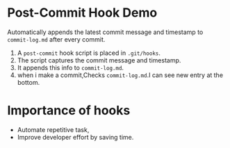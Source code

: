 # Post-Commit Hook Demo
Automatically appends the latest commit message and timestamp to `commit-log.md` after every commit.
1. A `post-commit` hook script is placed in `.git/hooks`.
2. The script captures the commit message and timestamp.
3. It appends this info to `commit-log.md`.
4. when i make a commit,Checks `commit-log.md`.I can see new entry at the bottom.
# Importance of hooks
- Automate repetitive task,
- Improve developer effort by saving time.
